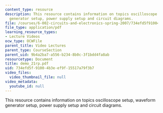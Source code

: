 ```yaml
---
content_type: resource
description: This resource contains information on topics oscilloscope setup, waveform
  generator setup, power supply setup and circuit diagrams.
file: /courses/6-002-circuits-and-electronics-spring-2007/734efd5f91004b3eef9f15517a79f3b7_demo_21rp.pdf
file_type: application/pdf
learning_resource_types:
- Lecture Videos
ocw_type: OCWFile
parent_title: Video Lectures
parent_type: CourseSection
parent_uid: 9b4a2ba7-a556-b234-8b0c-3f1bdd4fa8ab
resourcetype: Document
title: demo_21rp.pdf
uid: 734efd5f-9100-4b3e-ef9f-15517a79f3b7
video_files:
  video_thumbnail_file: null
video_metadata:
  youtube_id: null
---
```

This resource contains information on topics oscilloscope setup, waveform generator setup, power supply setup and circuit diagrams.

